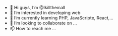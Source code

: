 - 👋 Hi guys, I’m @Ikillthemall
- 👀 I’m interested in developing web
- 🌱 I’m currently learning PHP, JavaScripte, React,... 
- 💞️ I’m looking to collaborate on ...
- 📫 How to reach me ...

<!---
Ikillthemall/Ikillthemall is a ✨ special ✨ repository because its `README.md` (this file) appears on your GitHub profile.
You can click the Preview link to take a look at your changes.
--->
